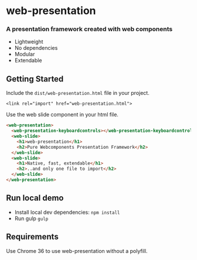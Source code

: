 web-presentation
========

### A presentation framework created with web components

* Lightweight
* No dependencies
* Modular
* Extendable



## Getting Started

Include the `dist/web-presentation.html` file in your project.

    <link rel="import" href="web-presentation.html">

Use the web slide component in your html file.

```html
<web-presentation>
  <web-presentation-keyboardcontrols></web-presentation-keyboardcontrols>
  <web-slide>
    <h1>web-presentation</h1>
    <h2>Pure Webcomponents Presentation Framework</h2>
  </web-slide>
  <web-slide>
    <h1>Native, fast, extendable</h1>
    <h2>..and only one file to import</h2>
  </web-slide>
</web-presentation>
```

## Run local demo
* Install local dev dependencies: `npm install`
* Run gulp `gulp`

## Requirements
Use Chrome 36 to use web-presentation without a polyfill.

